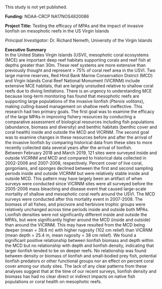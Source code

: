 This study is not yet published.

**Funding:** NOAA-CRCP NA17NOS4820086

**Project Title:** Testing the efficacy of MPAs and the impact of invasive lionfish on mesophotic reefs in the US Virgin Islands

*Principal Investigator:* Dr. Richard Nemeth, University of the Virgin Islands

**Executive Summary**\
In the United States Virgin Islands (USVI), mesophotic coral ecosystems (MCE) are important deep reef habitats supporting corals and reef fish at depths greater than 30m. These reef systems are more extensive than previously thought and represent > 75% of coral reef area in the USVI. Two large marine reserves, Red Hind Bank Marine Conservation District (MCD) and Virgin Islands Coral Reef National Monument (VICRNM) include extensive MCE habitats, that are largely unstudied relative to shallow coral reefs due to diving limitations. There is an urgency to understanding MCE because long-term monitoring has found that mesophotic reefs are supporting large populations of the invasive lionfish (*Pterois volitans*), making culling-based management on shallow reefs ineffective. This research had two primary goals. The first goal was to examine the efficacy of the large MPAs in improving fishery resources by conducting a comparative assessment of biological resources including fish populations (abundance, biomass and diversity) and benthic habitats (benthic cover and coral health) inside and outside the MCD and VICRNM. The second goal was to examine changes in these resources before and after the arrival of the invasive lionfish by comparing historical data from these sites to more recently collected data several years after the arrival of lionfish.\
Between February 2018 and March 2019, 121 sites were surveyed inside and outside VICRNM and MCD and compared to historical data collected in 2002-2006 and 2007-2008, respectively. Percent cover of live coral, gorgonians, and sponges declined between the first and second sampling periods inside and outside VICRNM but were relatively stable inside and outside MCD. This pattern may have largely been an artifact of when surveys were conducted since VICRNM sites were all surveyed before the 2005-2006 mass bleaching and disease event that caused large-scale mortality of shallow and mesophotic coral reefs around the USVI. The MCD surveys were conducted after this mortality event in 2007-2008. The biomass of all fishes, and piscivore and herbivore trophic groups were relatively unchanged across time periods inside and outside both MPAs.\
Lionfish densities were not significantly different inside and outside the MPA’s, but were significantly higher around the MCD (inside and outside) than around the VICRNM. This may have resulted from the MCD being deeper (mean = 39.6 m) with higher rugosity (102 cm relief) than VICRNM (mean depth = 25.4 m, mean rugosity = 38 cm relief). We found a significant positive relationship between lionfish biomass and depth within the MCD but no relationship with depth and lionfish density, indicating that larger lionfish tended to be on deeper reefs. No relationship was found between density or biomass of lionfish and small-bodied prey fish, potential lionfish predators or other functional groups nor an effect on percent coral cover among our study sites. The lack of any clear patterns from these analyses suggest that at the time of our recent surveys, lionfish density and biomass has had no clear direct or indirect impacts on native fish populations or coral health on mesophotic reefs.
